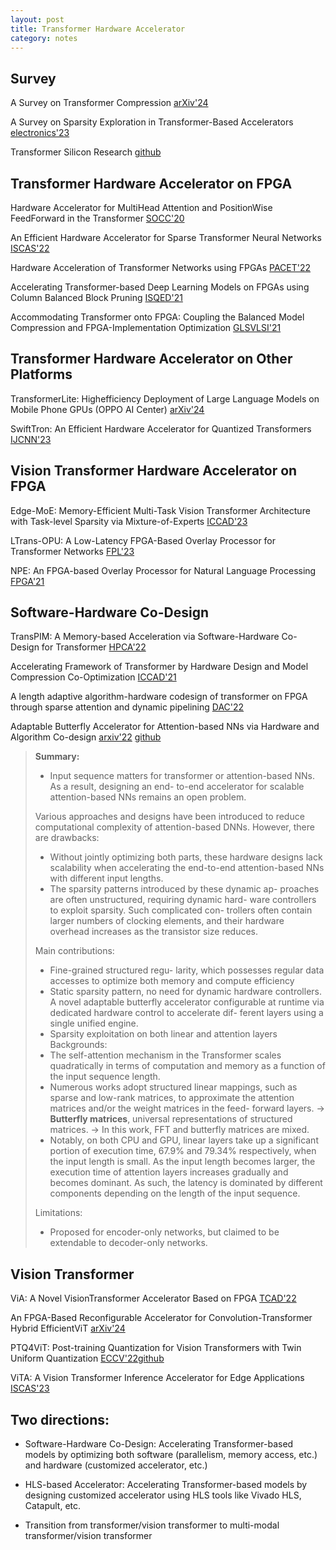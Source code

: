 ```yaml
---
layout: post
title: Transformer Hardware Accelerator
category: notes
---
```


## Survey
A Survey on Transformer Compression [arXiv'24](https://arxiv.org/html/2402.05964v1)

A Survey on Sparsity Exploration in Transformer-Based Accelerators [electronics'23](https://www.mdpi.com/2079-9292/12/10/2299)

Transformer Silicon Research [github](https://github.com/alimpk/transfomers-silicon-research)

## Transformer Hardware Accelerator on FPGA
Hardware Accelerator for MultiHead Attention and PositionWise FeedForward in the Transformer [SOCC'20](https://ieeexplore.ieee.org/abstract/document/9524802?casa_token=waZ1VVnVLHsAAAAA:WmpqhJHcrQ1SEubirzdw1WsjJyY9sbh2CNU8kP9LyS_bI1Qx6HRAFsxxdfyXNCWKcUG0rgHxg)

An Efficient Hardware Accelerator for Sparse Transformer Neural Networks [ISCAS'22](https://ieeexplore.ieee.org/abstract/document/9937659?casa_token=GU_OSiD3EkAAAAA:seTGrT2HRPaad8VXDd7TWvp0FkeSqURil1MCj8xkaEXxWgjqT3dRRVchy08jJlofdL5zm_NCOw)

Hardware Acceleration of Transformer Networks using FPGAs [PACET'22](https://ieeexplore.ieee.org/abstract/document/9976354)

Accelerating Transformer-based Deep Learning Models on FPGAs using Column Balanced Block Pruning [ISQED'21](https://ieeexplore.ieee.org/abstract/document/9424344?casa_token=OE8jWe4DwcAAAAA:lrw52KTDDBOeCqmtehQVndmbu0L2TE7EoleIaIpy3Oe9__eCqErc2VDLQcmlLZefg0RjfvH6TA)

Accommodating Transformer onto FPGA: Coupling the Balanced Model Compression and FPGA-Implementation Optimization [GLSVLSI'21](https://dl.acm.org/doi/abs/10.1145/3453688.3461739)

## Transformer Hardware Accelerator on Other Platforms
TransformerLite: Highefficiency Deployment of Large Language Models on Mobile Phone GPUs (OPPO AI Center) [arXiv'24](https://arxiv.org/abs/2403.20041)

SwiftTron: An Efficient Hardware Accelerator for Quantized Transformers [IJCNN'23](https://arxiv.org/pdf/2304.03986.pdf)

## Vision Transformer Hardware Accelerator on FPGA
Edge-MoE: Memory-Efficient Multi-Task Vision Transformer Architecture with Task-level Sparsity via Mixture-of-Experts [ICCAD'23](https://arxiv.org/abs/2305.18691)

LTrans-OPU: A Low-Latency FPGA-Based Overlay Processor for Transformer Networks [FPL'23](https://ieeexplore.ieee.org/document/10296349)

NPE: An FPGA-based Overlay Processor for Natural Language Processing [FPGA'21](https://dl.acm.org/doi/10.1145/3431920.3439477)

## Software-Hardware Co-Design
TransPIM: A Memory-based Acceleration via Software-Hardware Co-Design for Transformer [HPCA'22](https://ieeexplore.ieee.org/abstract/document/9773212?casa_token=LjFoEmvTZk8AAAAA:__alwZqW1r5yDLnv8wfX3_F5EvDJxnzkRtnJcWGFeHkm0202_j5La2jAeO8rTJW2yng8GNroqA)

Accelerating Framework of Transformer by Hardware Design and Model Compression Co-Optimization [ICCAD'21](https://ieeexplore.ieee.org/abstract/document/9643586?casa_token=2d_K8HXHBCsAAAAA:Db1BdFX8JPBQB53rIQjuu2dtmBaxLvoQMiISFyHu19vxvgcRNXdFTKgaKZghaOA3c95dXIcYNQ)

A length adaptive algorithm-hardware codesign of transformer on FPGA through sparse attention and dynamic pipelining [DAC'22](https://dl.acm.org/doi/pdf/10.1145/3489517.3530585)

Adaptable Butterfly Accelerator for Attention-based NNs via Hardware and Algorithm Co-design [arxiv'22](https://arxiv.org/abs/2209.09570) [github](https://github.com/SamsungLabs/Butterfly_Acc)

> **Summary:**
>
> - Input sequence matters for transformer or attention-based NNs. As a result, designing an end- to-end accelerator for scalable attention-based NNs remains an open problem.
>
> Various approaches and designs have been introduced to reduce computational complexity of attention-based DNNs. However, there are drawbacks:
> - Without jointly optimizing both parts, these hardware designs lack scalability when accelerating the end-to-end attention-based NNs with different input lengths.
> - The sparsity patterns introduced by these dynamic ap- proaches are often unstructured, requiring dynamic hard- ware controllers to exploit sparsity. Such complicated con- trollers often contain larger numbers of clocking elements, and their hardware overhead increases as the transistor size reduces. 
>
> Main contributions:
> - Fine-grained structured regu- larity, which possesses regular data accesses to optimize both memory and compute efficiency
> - Static sparsity pattern, no need for dynamic hardware controllers. A novel adaptable butterfly accelerator configurable at runtime via dedicated hardware control to accelerate dif- ferent layers using a single unified engine.
> - Sparsity exploitation on both linear and attention layers
Backgrounds:
> - The self-attention mechanism in the Transformer scales quadratically in terms of computation and memory as a function of the input sequence length.
> - Numerous works adopt structured linear mappings, such as sparse and low-rank matrices, to approximate the attention matrices and/or the weight matrices in the feed- forward layers. -> **Butterfly matrices**, universal representations of structured matrices. -> In this work, FFT and butterfly matrices are mixed.
> - Notably, on both CPU and GPU, linear layers take up a significant portion of execution time, 67.9% and 79.34% respectively, when the input length is small. As the input length becomes larger, the execution time of attention layers increases gradually and becomes dominant. As such, the latency is dominated by different components depending on the length of the input sequence. 
>
> Limitations:
> * Proposed for encoder-only networks, but claimed to be extendable to decoder-only networks.

## Vision Transformer
ViA: A Novel VisionTransformer Accelerator Based on FPGA [TCAD'22](https://ieeexplore.ieee.org/abstract/document/9925700?casa_token=W3nvGlo8ycAAAAA:VXPr0pn1PiJGKR8PpvLdLoAYJs7GK1pEyNm6tDXcH8JyrFUn9EjTcgqg9I1CzCXlHRUEdEIeQ)

An FPGA-Based Reconfigurable Accelerator for Convolution-Transformer Hybrid EfficientViT [arXiv'24](https://arxiv.org/abs/2403.20230)

PTQ4ViT: Post-training Quantization for Vision Transformers with Twin Uniform Quantization [ECCV'22](https://dl.acm.org/doi/abs/10.1007/978-3-031-19775-8_12)[github](https://github.com/hahnyuan/PTQ4ViT)

ViTA: A Vision Transformer Inference Accelerator for Edge Applications [ISCAS'23](https://ieeexplore.ieee.org/document/10181988)

## Two directions:
- Software-Hardware Co-Design: Accelerating Transformer-based models by optimizing both software (parallelism, memory access, etc.) and hardware (customized accelerator, etc.)
- HLS-based Accelerator: Accelerating Transformer-based models by designing customized accelerator using HLS tools like Vivado HLS, Catapult, etc.

- Transition from transformer/vision transformer to multi-modal transformer/vision transformer